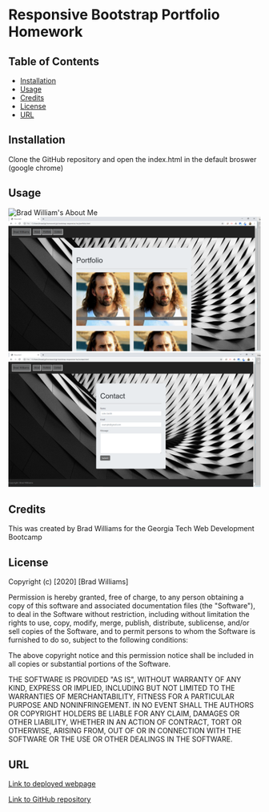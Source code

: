 # Responsive Bootstrap Portfolio Homework

## Table of Contents

* [Installation](#installation)
* [Usage](#usage)
* [Credits](#credits)
* [License](#license)
* [URL](#url)

## Installation

Clone the GitHub repository and open the index.html in the default broswer (google chrome)

## Usage

![Brad William's About Me](.Assets/brad-williams-about.png)
![Brad William's Portfolio](brad-williams-portfolio.png)
![Brad William's About Me](brad-williams-contact.png)

## Credits

This was created by Brad Williams for the Georgia Tech Web Development Bootcamp

## License

Copyright (c) [2020] [Brad Williams]

Permission is hereby granted, free of charge, to any person obtaining a copy of this software and associated documentation files (the "Software"), to deal in the Software without restriction, including without limitation the rights to use, copy, modify, merge, publish, distribute, sublicense, and/or sell copies of the Software, and to permit persons to whom the Software is furnished to do so, subject to the following conditions:

The above copyright notice and this permission notice shall be included in all copies or substantial portions of the Software.

THE SOFTWARE IS PROVIDED "AS IS", WITHOUT WARRANTY OF ANY KIND, EXPRESS OR IMPLIED, INCLUDING BUT NOT LIMITED TO THE WARRANTIES OF MERCHANTABILITY, FITNESS FOR A PARTICULAR PURPOSE AND NONINFRINGEMENT. IN NO EVENT SHALL THE AUTHORS OR COPYRIGHT HOLDERS BE LIABLE FOR ANY CLAIM, DAMAGES OR OTHER LIABILITY, WHETHER IN AN ACTION OF CONTRACT, TORT OR OTHERWISE, ARISING FROM, OUT OF OR IN CONNECTION WITH THE SOFTWARE OR THE USE OR OTHER DEALINGS IN THE SOFTWARE.

## URL

[Link to deployed webpage]()

[Link to GitHub repository]()